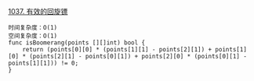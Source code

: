 [1037. 有效的回旋镖](https://leetcode-cn.com/problems/valid-boomerang/)
```golang
时间复杂度：O(1)
空间复杂度：O(1)
func isBoomerang(points [][]int) bool {
    return (points[0][0] * (points[1][1] - points[2][1]) + points[1][0] * (points[2][1] - points[0][1]) + points[2][0] * (points[0][1] - points[1][1])) != 0;
}
```

